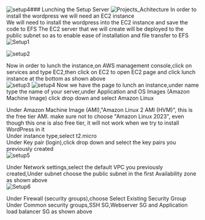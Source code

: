 ![setup4](https://github.com/AdventureLouis/Host-a-wordpress-website-in-AWS/assets/161846069/5bf16142-cc75-4e20-b47b-4f5a64c8de97)### Lunching the Setup Server
![Projects_Achitecture](https://github.com/AdventureLouis/Host-a-wordpress-website-in-AWS/assets/161846069/f1342a64-519f-4831-b756-336fcaaea203)
In order to install the wordpress we will need an EC2 instance
<br>
We will need to install the wordpress into the EC2 instance and save the code to EFS
The EC2 server that we will create will be deployed to the public subnet so as to enable ease of installation and file transfer to EFS
<br>
![Setup1](https://github.com/AdventureLouis/Host-a-wordpress-website-in-AWS/assets/161846069/d29f4c01-e5b6-4f3e-b3a4-4bd29bfc37e5)

![setup2](https://github.com/AdventureLouis/Host-a-wordpress-website-in-AWS/assets/161846069/c4756b9a-e893-494c-8385-ca2416cd391c)

Now in order to lunch the instance,on AWS management console,click on services and type EC2,then click on EC2 to open EC2 page and click lunch instance at the bottom as shown above
<br>
![setup3](https://github.com/AdventureLouis/Host-a-wordpress-website-in-AWS/assets/161846069/2d495444-c481-4e9a-aa2b-5fd37758812f)
![setup4](https://github.com/AdventureLouis/Host-a-wordpress-website-in-AWS/assets/161846069/4604230e-2c4e-474f-bd9f-d9bc1f491676)
Now we have the page to lunch an instance,under name type the name of your server,under Application and OS Images (Amazon Machine Image) click drop down and select Amazon Linux
<br>

Under Amazon Machine Image (AMI),"Amazon Linux 2 AMI (HVM)", this is the free tier AMI. make sure not to choose "Amazon Linux 2023", even though this one is also free tier, it will not work when we try to install WordPress in it
<br>
Under instance type,select t2.micro
<br>
Under Key pair (login),click drop down and select the key pairs you previously created
<br>
![setup5](https://github.com/AdventureLouis/Host-a-wordpress-website-in-AWS/assets/161846069/5718b5c6-b31e-4990-8a2c-b218d20b59e0)

Under Network settings,select the default VPC you previously created,Under subnet choose the public subnet in the first Availability zone as shown above
<br>
![Setup6](https://github.com/AdventureLouis/Host-a-wordpress-website-in-AWS/assets/161846069/fa6a8690-ef45-4585-be77-de7379fb225f)

Under Firewall (security groups),choose Select Existing Security Group
Under Common security groups,SSH SG,Webserver SG and Application load balancer SG as shown above

